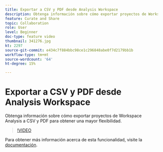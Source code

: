 ```yaml
---
title: Exportar a CSV y PDF desde Analysis Workspace
description: Obtenga información sobre cómo exportar proyectos de Workspace Analysis a CSV y PDF para obtener una mayor flexibilidad.
feature: Curate and Share
topic: Collaboration
role: User
level: Beginner
doc-type: feature video
thumbnail: 341276.jpg
kt: 2297
source-git-commit: e434c7f884bbc98ce1c296848abe0f7d2179bb1b
workflow-type: tm+mt
source-wordcount: '64'
ht-degree: 15%

---
```


# Exportar a CSV y PDF desde Analysis Workspace

Obtenga información sobre cómo exportar proyectos de Workspace Analysis a CSV y PDF para obtener una mayor flexibilidad.

>[!VIDEO](https://video.tv.adobe.com/v/341276/?quality=12&learn=on)

Para obtener más información acerca de esta funcionalidad, visite la [documentación](https://experienceleague.adobe.com/docs/analytics/analyze/analysis-workspace/curate-share/download-send.html?lang=en).
